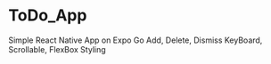 # ToDo_App
Simple React Native App on Expo Go
Add, Delete, Dismiss KeyBoard, Scrollable, FlexBox Styling 
